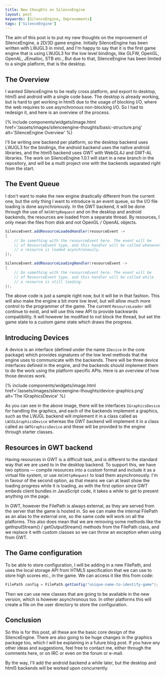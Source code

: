 ```yaml
---
title: New thoughts on SilenceEngine
layout: post
keywords: [SilenceEngine, Improvements]
tags: ['SilenceEngine']
---
```


The aim of this post is to put my new thoughts on the improvement of SilenceEngine, a 2D/3D game engine. Initially SilenceEngine has been written with LWJGL3 in mind, and I'm happy to say that it is the first game engine that is using LWJGL3 for the low level bindings, like GLFW, OpenGL, OpenAL, JEmalloc, STB etc., But due to that, SilenceEngine has been limited to a single platform, that is the desktop.

## The Overview

I wanted SilenceEngine to be really cross platform, and export to desktop, html5 and android with a single code base. The desktop is already working, but is hard to get working in html5 due to the usage of blocking I/O, where the web requires to use asynchronous non-blocking I/O. So I had to redesign it, and here is an overview of the process.

{% include components/widgets/image.html href='/assets/images/silenceengine-thoughts/basic-structure.png' alt='SilenceEngine Overview' %}

I'll be writing one backend per platform, so the desktop backend uses LWJGL3 for the bindings, the android backend uses the native android libraries, and the html5 backend uses GWT with WebGL4J and GWT-AL libraries. The work on SilenceEngine 1.0.1 will start in a new branch in the repository, and will be a multi project one with the backends separated right from the start.

## The Event Queue

I don't want to make the new engine drastically different from the current one, but the only thing I want to introduce is an event queue, so the I/O file loading is done asynchronously. In the GWT backend, it will be done through the use of `XmlHttpRequest` and on the desktop and android backends, the resources are loaded from a separate thread. By resources, I only mean the files from disk and not OpenGL / OpenAL objects.

~~~java
SilenceEvent.addResourceLoadedHandler(resourceEvent ->
{
    // Do something with the resourceEvent here. The event will be
    // of ResourceEvent type, and this handler will be called whenever
    // a resource is loaded asynchronously.
});

SilenceEvent.addResourceLoadingHandler(resourceEvent ->
{
    // Do something with the resourceEvent here. The event will be
    // of ResourceEvent type, and this handler will be called while
    // a resource is still loading.
});
~~~

The above code is just a sample right now, but it will be in that fashion. This will also make the engine a bit more low level, but will allow much more control to the programmer of the game. The current `ResourceLoader` will continue to exist, and will use this new API to provide backwards compatibility. It will however be modified to not block the thread, but set the game state to a custom game state which draws the progress.

## Introducing Devices

A device is an interface (defined under the name `IDevice` in the core package) which provides signatures of the low level methods that the engine uses to communicate with the backends. There will be three device interfaces defined in the engine, and the backends should implement them to do the work using the platform specific APIs. Here is an overview of how those devices work.

{% include components/widgets/image.html href='/assets/images/silenceengine-thoughts/device-graphics.png' alt='The IGraphicsDevice' %}

As you can see in the above image, there will be interfaces `IGraphicsDevice` for handling the graphics, and each of the backends implement a graphics, such as the LWJGL backend will implement it in a class called as `LWJGLGraphicsDevice` whereas the GWT backend will implement it in a class called as `GWTGraphicsDevice` and these will be provided to the engine through starter classes.

## Resources in GWT backend

Having resources in GWT is a difficult task, and is different to the standard way that we are used to in the desktop backend. To support this, we have two options &mdash; compile resources into a custom format and include it as a virtual file system, or use `XmlHttpRequest` to load them asynchronously. I'm in favour of the second option, as that means we can at least show the loading progress while it is loading, as with the first option since GWT embeds client bundles in JavaScript code, it takes a while to get to present anything on the page.

In GWT, however the FilePath is always external, as they are served from the server that the game is hosted in. So we can make the internal FilePath as an alias to the external one, so the same code will work on all the platforms. This also does mean that we are removing some methods like the getInputStream() / getOutputStream() methods from the FilePath class, and we replace it with custom classes so we can throw an exception when using from GWT.

## The Game configuration

To be able to store configuration, I will be adding in a new FilePath, and uses the local storage API from HTML5 specification that we can use to store high scores etc., in the game. We can access it like this from code:

~~~java
FilePath config = FilePath.getConfig("unique-name-to-identify-game");
~~~

Then we can use new classes that are going to be available in the new version, which is however asynchronous too. In other platforms this will create a file on the user directory to store the configuration.

## Conclusion

So this is for this post, all these are the basic core design of the SilenceEngine. There are also going to be huge changes in the graphics package too, which I will be explaining in a future blog post. If you have any other ideas and suggestions, feel free to contact me, either through the comments here, or on IRC or even on the forum or e-mail.

By the way, I'll add the android backend a while later, but the desktop and html5 backends will be worked upon concurrently.
